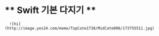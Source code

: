   ** Swift 기본 다지기 **
   ================================
      ![hi](http://image.yes24.com/momo/TopCate1738/MidCate006/173755511.jpg)
